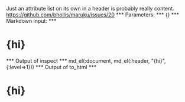 Just an attribute list on its own in a header is probably really content. https://github.com/bhollis/maruku/issues/20
*** Parameters: ***
{}
*** Markdown input: ***
# {hi}
*** Output of inspect ***
md_el(:document, md_el(:header, "{hi}", {:level=>1}))
*** Output of to_html ***
<h1 id="hi_1">{hi}</h1>
